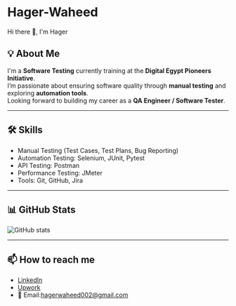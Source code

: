 # Hager-Waheed
Hi there 👋, I'm Hager

## 💡 About Me
I'm a **Software Testing** currently training at the **Digital Egypt Pioneers Initiative**.  
I’m passionate about ensuring software quality through **manual testing** and exploring **automation tools**.  
Looking forward to building my career as a **QA Engineer / Software Tester**.

---

## 🛠 Skills
- Manual Testing (Test Cases, Test Plans, Bug Reporting)  
- Automation Testing: Selenium, JUnit, Pytest  
- API Testing: Postman  
- Performance Testing: JMeter  
- Tools: Git, GitHub, Jira

---

## 📊 GitHub Stats
![GitHub stats](https://github-readme-stats.vercel.app/api?username=yourusername&show_icons=true&theme=tokyonight)  

---

## 📫 How to reach me
- [LinkedIn](www.linkedin.com/in/hager-waheed)  
- [Upwork](https://www.upwork.com/freelancers/~01d837c42d1c5e58c9?mp_source=share)  
- 📧 Email:hagerwaheed002@gmail.com 
